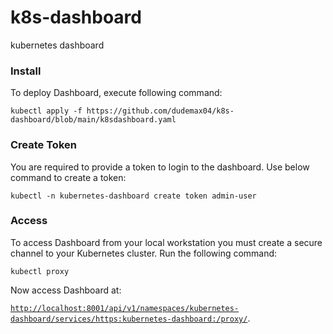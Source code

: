 # k8s-dashboard
kubernetes dashboard

### Install

To deploy Dashboard, execute following command:

```shell
kubectl apply -f https://github.com/dudemax04/k8s-dashboard/blob/main/k8sdashboard.yaml
```
### Create Token

You are required to provide a token to login to the dashboard. Use below command to create a token:

```shell
kubectl -n kubernetes-dashboard create token admin-user
```

### Access

To access Dashboard from your local workstation you must create a secure channel to your Kubernetes cluster. Run the following command:

```shell
kubectl proxy
```
Now access Dashboard at:

[`http://localhost:8001/api/v1/namespaces/kubernetes-dashboard/services/https:kubernetes-dashboard:/proxy/`](
http://localhost:8001/api/v1/namespaces/kubernetes-dashboard/services/https:kubernetes-dashboard:/proxy/).
